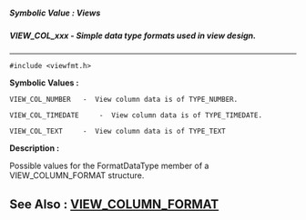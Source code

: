 ##### Symbolic Value : Views
##### VIEW_COL_xxx - Simple data type formats used in view design.
---
```
#include <viewfmt.h>
```

**Symbolic Values :**

	VIEW_COL_NUMBER	  -  View column data is of TYPE_NUMBER.

	VIEW_COL_TIMEDATE	  -  View column data is of TYPE_TIMEDATE.

	VIEW_COL_TEXT	  -  View column data is of TYPE_TEXT


**Description :**

Possible values for the FormatDataType member of a VIEW_COLUMN_FORMAT structure.


**See Also :**
[VIEW_COLUMN_FORMAT](/domino-c-api-docs/reference/Data/VIEW_COLUMN_FORMAT)
---
